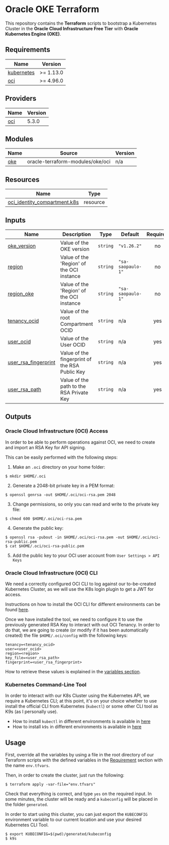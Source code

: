# Oracle OKE Terraform

This repository contains the **Terraform** scripts to bootstrap a Kubernetes Cluster in the **Oracle Cloud Infrastructure Free Tier** with **Oracle Kubernetes Engine (OKE)**.

## Requirements

| Name | Version |
|------|---------|
| <a name="requirement_kubernetes"></a> [kubernetes](#requirement\_kubernetes) | >= 1.13.0 |
| <a name="requirement_oci"></a> [oci](#requirement\_oci) | >= 4.96.0 |

## Providers

| Name | Version |
|------|---------|
| <a name="provider_oci"></a> [oci](#provider\_oci) | 5.3.0 |

## Modules

| Name | Source | Version |
|------|--------|---------|
| <a name="module_oke"></a> [oke](#module\_oke) | oracle-terraform-modules/oke/oci | n/a |

## Resources

| Name | Type |
|------|------|
| [oci_identity_compartment.k8s](https://registry.terraform.io/providers/oracle/oci/latest/docs/resources/identity_compartment) | resource |

## Inputs

| Name | Description | Type | Default | Required |
|------|-------------|------|---------|:--------:|
| <a name="input_oke_version"></a> [oke\_version](#input\_oke\_version) | Value of the OKE version | `string` | `"v1.26.2"` | no |
| <a name="input_region"></a> [region](#input\_region) | Value of the 'Region' of the OCI instance | `string` | `"sa-saopaulo-1"` | no |
| <a name="input_region_oke"></a> [region\_oke](#input\_region\_oke) | Value of the 'Region' of the OCI instance | `string` | `"sa-saopaulo-1"` | no |
| <a name="input_tenancy_ocid"></a> [tenancy\_ocid](#input\_tenancy\_ocid) | Value of the root Compartment OCID | `string` | n/a | yes |
| <a name="input_user_ocid"></a> [user\_ocid](#input\_user\_ocid) | Value of the User OCID | `string` | n/a | yes |
| <a name="input_user_rsa_fingerprint"></a> [user\_rsa\_fingerprint](#input\_user\_rsa\_fingerprint) | Value of the fingerprint of the RSA Public Key | `string` | n/a | yes |
| <a name="input_user_rsa_path"></a> [user\_rsa\_path](#input\_user\_rsa\_path) | Value of the path to the RSA Private Key | `string` | n/a | yes |

## Outputs

### Oracle Cloud Infrastructure (OCI) Access

In order to be able to perform operations against OCI, we need to create and import an RSA Key for API signing.

This can be easily performed with the following steps:

1. Make an `.oci` directory on your home folder:

```shell
$ mkdir $HOME/.oci
```

2. Generate a 2048-bit private key in a PEM format:

```shell
$ openssl genrsa -out $HOME/.oci/oci-rsa.pem 2048
```

3. Change permissions, so only you can read and write to the private key file:

```shell
$ chmod 600 $HOME/.oci/oci-rsa.pem
```

4. Generate the public key:

```shell
$ openssl rsa -pubout -in $HOME/.oci/oci-rsa.pem -out $HOME/.oci/oci-rsa-public.pem
$ cat $HOME/.oci/oci-rsa-public.pem
```

5. Add the public key to your OCI user account from `User Settings > API Keys`

### Oracle Cloud Infrastructure (OCI) CLI

We need a correctly configured OCI CLI to log against our to-be-created Kubernetes Cluster, as we will use the K8s login plugin to get a JWT for access.

Instructions on how to install the OCI CLI for different environments can be found [here](https://docs.oracle.com/en-us/iaas/Content/API/SDKDocs/cliinstall.htm).

Once we have installed the tool, we need to configure it to use the previously generated RSA Key to interact with out OCI Tenancy. In order to do that, we are going to create (or modify if it has been automatically created) the file `$HOME/.oci/config` with the following keys:

```text
tenancy=<tenancy_ocid>
user=<user_ocid>
region=<region>
key_file=<user_rsa_path>
fingerprint=<user_rsa_fingerprint>
```

How to retrieve these values is explained in the [variables section](#variables).

### Kubernetes Command-Line Tool

In order to interact with our K8s Cluster using the Kubernetes API, we require a Kubernetes CLI; at this point, it's on your choice whether to use install the official CLI from Kubernetes (`kubectl`) or some other CLI tool as K9s (as I personally use).

- How to install `kubectl` in different environments is available in [here](https://kubernetes.io/docs/tasks/tools/#kubectl)
- How to install `k9s` in different environments is available in [here](https://k9scli.io/topics/install/)

## Usage

First, override all the variables by using a file in the root directory of our Terraform scripts with the defined variables in the [Requirement](#requirements) section with the name `env.tfvars`.

Then, in order to create the cluster, just run the following:

```shell
$ terraform apply -var-file="env.tfvars"
```

Check that everything is correct, and type `yes` on the required input. In some minutes, the cluster will be ready and a `kubeconfig` will be placed in the folder `generated`.

In order to start using this cluster, you can just export the `KUBECONFIG` environment variable to our current location and use your desired Kubernetes CLI Tool.

```shell
$ export KUBECONFIG=$(pwd)/generated/kubeconfig
$ k9s
```